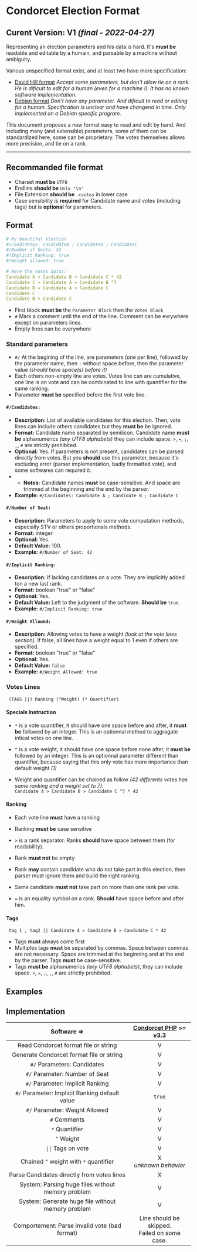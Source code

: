 # Condorcet Election Format
**Curent Version:** V1 _(final - 2022-04-27)_
----------------------------

Representing an election parameters and his data is hard. It's **must be** readable and editable by a humain, and parsable by a machine without ambiguity.

Various unspecified format exist, and at least two have more specification:
* [David Hill format](https://rangevoting.org/TidemanData.html)
_Accept some parameters, but don't allow tie on a rank. He is dificult to edit for a human (even for a machine !). It has no known software implementation._
* [Debian format](https://www.debian.org/vote/2021/vote_001_tally.txt) 
_Don't have any parameter. And dificult to read or editing for a human. Specification is unclear and have changend in time. Only implemented on a Debian specific program._

This document proposes a new format easy to read and edit by hand. And including many (and extensible) parameters, some of them can be standardized here, some can be proprietary. The votes themselves allows more precision, and tie on a rank.

----------------------------

## Recommanded file format

* Charset **must be** ```UTF8```
* Endline **should be** ```Unix "\n"```
* File Extension **should be** ```.cvotes``` in lower case
* Case sensibility is **required** for Candidate name and votes (including tags) but is **optional** for parameters.

## Format

```yaml
# My beautiful election
#/Candidates: CandidateA ; CandidateB ; CandidateC
#/Number of Seats: 42
#/Implicit Ranking: true
#/Weight allowed: true

# Here the votes datas:
Candidate A > Candidate B > Candidate C * 42
Candidate C > Candidate A = Candidate B ^7
Candidate B = Candidate A > Candidate C
Candidate C
Candidate B > Candidate C
```


* First block **must be** the ```Parameter Block``` then the ```Votes Block```
* ```#``` Mark a comment until the end of the line. Comment can be evrywhere except on parameters lines.
* Empty lines can be everywhere


### Standard parameters

* ```#/``` At the begining of the line, are parameters (one per line), followed by the parameter name, then ```:``` without space before, then the parameter value _(should have space(s) before it)_
* Each others non-empty line are votes. Votes line can are cumulative, one line is on vote and can be combinated to line with quantifier for the same ranking.
* Parameter **must be** specified before the first vote line.

#### ```#/Candidates:```
* **Description:** List of available candidates for this election. Then, vote lines can include others candidates but they **must be** be ignored.
* **Format:** Candidate name separated by semilicon. Candidate name **must be** alphanumerics _(any UTF8 alphabets)_ they can include space. ```>```, ```=```, ```;```, ```,```, ```#``` are strictly prohibited.
* **Optional:** Yes. If parameters is not present, candidates can be parsed directly from votes. But you **should** use this parameter, because it's excluding error (parser implementation, badly formatted vote), and some softwares can required it.
* * **Notes:** Candidate names **must** be case-sensitive. And space are trimmed at the beginning and the end by the parser.
* **Example:** ```#/Candidates: Candidate A ; Candidate B ; Candidate C```

#### ```#/Number of Seat:```
* **Description:** Parameters to apply to some vote computation methods, especially STV or others proportionals methods.
* **Format:** integer
* **Optional:** Yes. 
* **Default Value:** 100. 
* **Example:** ```#/Number of Seat: 42```

#### ```#/Implicit Ranking:```
* **Description:** If lacking candidates on a vote. They are implicitly added ton a new last rank.
* **Format:** boolean "true" or "false"
* **Optional:** Yes. 
* **Default Value:** Left to the judgment of the software. **Should be** ```true```.
* **Example:** ```#/Implicit Ranking: true```

#### ```#/Weight Allowed:```
* **Description:** Allowing votes to have a weight _(look at the vote lines section)_. If false, all lines have a weight equal to 1 even if others are specified.
* **Format:** boolean "true" or "false"
* **Optional:** Yes. 
* **Default Value:** ```false```
* **Example:** ```#/Weight Allowed: true```

### Votes Lines

``` (TAGS ||) Ranking (^Weight) (* Quantifier)```

#### Specials Instruction
* ```*``` is a vote quantifier, it should have one space before and after, it **must be** followed by an integer. This is an optionnal method to aggragate intical votes on one line.
* ```^``` is a vote weight, it should have one space before none after, it **must be** followed by an integer. This is an optionnal parameter different than quantifier, because saying that this only vote has more importance than default weight _(1)_

* Weight and quantifier can be chained as follow _(42 differents votes has same ranking and a weight set to 7)_:  
```Candidate A > Candidate B > Candidate C ^7 * 42```

#### Ranking
* Each vote line **must** have a ranking
* Ranking **must be** case sensitive
* ```>``` is a rank separator. Ranks **should** have space between them (for readability).
* Rank **must not** be empty
* Rank **may** contain candidate who do not take part in this election, then parser must ignore them and build the right ranking.
* Same candidate **must not** take part on more than one rank per vote.

* ```=``` is an equality symbol on a rank. **Should** have space before and after him.

#### Tags
``` tag 1 , tag2 || Candidate A > Candidate B > Candidate C * 42```

* Tags **must** always come first
* Multiples tags **must** be separated by commas. Space between commas are not necessary. Space are trimmed at the beginning and at the end by the parser. Tags **must** be case-sensitive. 
* Tags **must be** alphanumerics _(any UTF8 alphabets)_, they can include space. ```>```, ```=```, ```;```, ```,```, ```#``` are strictly prohibited.


## Examples




## Implementation

|                      Software =>                  |  [Condorcet PHP](https://github.com/julien-boudry/Condorcet) >= v3.3  |
|:-------------------------------------------------:|:-----------------------:|
| Read Condorcet format file or string              |            V            |
| Generate Condorcet format file or string          |            V            |
| ```#/``` Parameters: Candidates                   |            V            |
| ```#/``` Parameter: Number of Seat                |            V            |
| ```#/``` Parameter: Implicit Ranking              |            V            |
| ```#/``` Parameter: Implicit Ranking default value|        ```true```       |
| ```#/``` Parameter: Weight Allowed                |            V            |
| ```#``` Comments                                  |            V            |
| ```*``` Quantifier                                |            V            |
| ```^``` Weight                                    |            V            |
| ```\|\|``` Tags on vote                           |            V            |
| Chained ```^``` weight with ```*``` quantifier    | X <br>_unknown behavior_|
| Parse Candidates directly from votes lines        |            X            |
| System: Parsing huge files without memory problem |            V            |
| System: Generate huge file without memory problem |            V            |
| Comportement: Parse invalid vote (bad format)     | Line should be skipped.<br>Failed on some case. |

